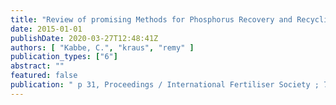 ```yaml
---
title: "Review of promising Methods for Phosphorus Recovery and Recycling from Wastewater"
date: 2015-01-01
publishDate: 2020-03-27T12:48:41Z
authors: [ "Kabbe, C.", "kraus", "remy" ]
publication_types: ["6"]
abstract: ""
featured: false
publication: " p 31, Proceedings / International Fertiliser Society ; 763. International Fertiliser Society. London, United Kingdom"
---
```


